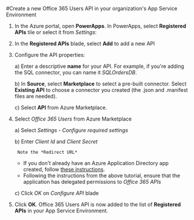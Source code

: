 <properties
	pageTitle="Create a new Office 365 Users API in your organization's App Service Environment"
	description="Create a new Office 365 Users API in your organization's App Service Environment"
	services="powerapps"
	documentationCenter="" 
	authors="LinhTran"
	manager="gautamt"
	editor=""/>

<tags
   ms.service="powerapps"
   ms.devlang="na"
   ms.topic="article"
   ms.tgt_pltfrm="na"
   ms.workload="na" 
   ms.date="11/02/2015"
   ms.author="litran"/>

#Create a new Office 365 Users API in your organization's App Service Environment

1. In the Azure portal, open **PowerApps**. In PowerApps, select **Registered APIs** tile or select it from *Settings*:  


2. In the **Registered APIs** blade, select **Add** to add a new API

3. Configure the API properties:  


	a) Enter a descriptive **name** for your API. For example, if you're adding the SQL connector, you can name it *SQLOrdersDB*.  
	
	b) In **Source**, select **Marketplace** to select a pre-built connector. Select **Existing API** to choose a connector you created (the .json and .manifest files are needed).  
	
	c) Select **API** from Azure Marketplace.  

4. Select *Office 365 Users* from Azure Marketplace

	a) Select *Settings - Configure required settings*
	
	b) Enter *Client Id* and *Client Secret*
		
		Note the *Redirect URL*
	- If you don't already have an Azure Application Directory app created, follow [these instructions][1].
	- Following the instructions from the above tutorial, ensure that the application has delegated permissions to *Office 365 APIs*


	c) Click *OK* on *Configure API* blade

5. Click **OK**. Office 365 Users API is now added to the list of **Registered APIs** in your App Service Environment.

<!--References-->
[1]: https://azure.microsoft.com/documentation/articles/active-directory-integrating-applications/  
